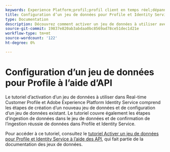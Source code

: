 ```yaml
---
keywords: Experience Platform;profil;profil client en temps réel;dépannage;API;activer un jeu de données
title: Configuration d’un jeu de données pour Profile et Identity Service à l’aide des API
type: Documentation
description: Découvrez comment activer un jeu de données à utiliser avec Real-time Customer Profile et Identity Service à l’aide des API Adobe Experience Platform.
source-git-commit: 19837e820ab3abdaa0bc8569ad78ce51dec1d21e
workflow-type: tm+mt
source-wordcount: '122'
ht-degree: 0%

---
```


# Configuration d’un jeu de données pour Profile à l’aide d’API

Le tutoriel d’activation d’un jeu de données à utiliser dans Real-time Customer Profile et Adobe Experience Platform Identity Service comprend les étapes de création d’un nouveau jeu de données et de configuration d’un jeu de données existant. Le tutoriel couvre également les étapes d’ingestion de données dans le jeu de données et de confirmation de l’ingestion réussie de données dans Profile et Identity Service.

Pour accéder à ce tutoriel, consultez le [tutoriel Activer un jeu de données pour Profile et Identity Service à l’aide des API](../../catalog/datasets/enable-for-profile.md), qui fait partie de la documentation des jeux de données.
